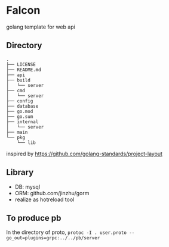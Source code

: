 # Falcon

golang template for web api

## Directory

```
.
├── LICENSE
├── README.md
├── api
├── build
│   └── server
├── cmd
│   └── server
├── config
├── database
├── go.mod
├── go.sum
├── internal
│   └── server
├── main
└── pkg
    └── lib
```

inspired by https://github.com/golang-standards/project-layout

## Library

- DB: mysql
- ORM: github.com/jinzhu/gorm
- realize as hotreload tool

## To produce pb

In the directory of proto,
`protoc -I . user.proto --go_out=plugins=grpc:../../pb/server`
